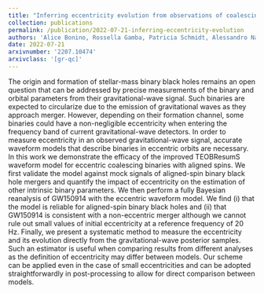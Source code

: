 ```yaml
---
title: "Inferring eccentricity evolution from observations of coalescing binary black holes"
collection: publications
permalink: /publication/2022-07-21-inferring-eccentricity-evolution
authors: 'Alice Bonino, Rossella Gamba, Patricia Schmidt, Alessandro Nagar, Geraint Pratten, Matteo Breschi, Piero Rettegno, Sebastiano Bernuzzi'
date: 2022-07-21
arxivnumber: '2207.10474'
arxivclass: '[gr-qc]'
---
```


The origin and formation of stellar-mass binary black holes remains an open question that can be addressed by precise measurements of the binary and orbital parameters from their gravitational-wave signal. Such binaries are expected to circularize due to the emission of gravitational waves as they approach merger. However, depending on their formation channel, some binaries could have a non-negligible eccentricity when entering the frequency band of current gravitational-wave detectors. In order to measure eccentricity in an observed gravitational-wave signal, accurate waveform models that describe binaries in eccentric orbits are necessary. In this work we demonstrate the efficacy of the improved TEOBResumS waveform model for eccentric coalescing binaries with aligned spins. We first validate the model against mock signals of aligned-spin binary black hole mergers and quantify the impact of eccentricity on the estimation of other intrinsic binary parameters. We then perform a fully Bayesian reanalysis of GW150914 with the eccentric waveform model. We find (i) that the model is reliable for aligned-spin binary black holes and (ii) that GW150914 is consistent with a non-eccentric merger although we cannot rule out small values of initial eccentricity at a reference frequency of 20 Hz. Finally, we present a systematic method to measure the eccentricity and its evolution directly from the gravitational-wave posterior samples. Such an estimator is useful when comparing results from different analyses as the definition of eccentricity may differ between models. Our scheme can be applied even in the case of small eccentricities and can be adopted straightforwardly in post-processing to allow for direct comparison between models.

